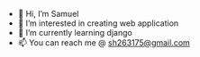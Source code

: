 - 👋 Hi, I’m Samuel
- 👀 I’m interested in creating web application
- 🌱 I’m currently learning django
- 📫 You can reach me @ sh263175@gmail.com 

<!---
fsamuel101/fsamuel101 is a ✨ special ✨ repository because its `README.md` (this file) appears on your GitHub profile.
You can click the Preview link to take a look at your changes.
--->
